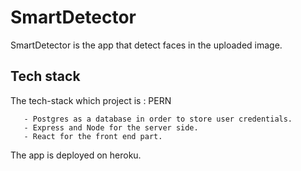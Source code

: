 # SmartDetector
SmartDetector is the app that detect faces in the uploaded image.

## Tech stack 

The tech-stack which project is : PERN

       - Postgres as a database in order to store user credentials.
       - Express and Node for the server side.
       - React for the front end part.
       
The app is deployed on heroku.
